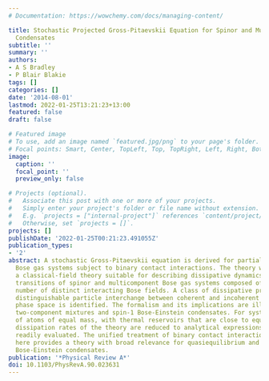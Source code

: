 ```yaml
---
# Documentation: https://wowchemy.com/docs/managing-content/

title: Stochastic Projected Gross-Pitaevskii Equation for Spinor and Multicomponent
  Condensates
subtitle: ''
summary: ''
authors:
- A S Bradley
- P Blair Blakie
tags: []
categories: []
date: '2014-08-01'
lastmod: 2022-01-25T13:21:23+13:00
featured: false
draft: false

# Featured image
# To use, add an image named `featured.jpg/png` to your page's folder.
# Focal points: Smart, Center, TopLeft, Top, TopRight, Left, Right, BottomLeft, Bottom, BottomRight.
image:
  caption: ''
  focal_point: ''
  preview_only: false

# Projects (optional).
#   Associate this post with one or more of your projects.
#   Simply enter your project's folder or file name without extension.
#   E.g. `projects = ["internal-project"]` references `content/project/deep-learning/index.md`.
#   Otherwise, set `projects = []`.
projects: []
publishDate: '2022-01-25T00:21:23.491055Z'
publication_types:
- '2'
abstract: A stochastic Gross-Pitaevskii equation is derived for partially condensed
  Bose gas systems subject to binary contact interactions. The theory we present provides
  a classical-field theory suitable for describing dissipative dynamics and phase
  transitions of spinor and multicomponent Bose gas systems composed of an arbitrary
  number of distinct interacting Bose fields. A class of dissipative processes involving
  distinguishable particle interchange between coherent and incoherent regions of
  phase space is identified. The formalism and its implications are illustrated for
  two-component mixtures and spin-1 Bose-Einstein condensates. For systems composed
  of atoms of equal mass, with thermal reservoirs that are close to equilibrium, the
  dissipation rates of the theory are reduced to analytical expressions that may be
  readily evaluated. The unified treatment of binary contact interactions presented
  here provides a theory with broad relevance for quasiequilibrium and far-from-equilibrium
  Bose-Einstein condensates.
publication: '*Physical Review A*'
doi: 10.1103/PhysRevA.90.023631
---
```

